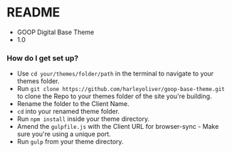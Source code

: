 # README #

* GOOP Digital Base Theme
* 1.0

### How do I get set up? ###

* Use `cd your/themes/folder/path` in the terminal to navigate to your themes folder.
* Run `git clone https://github.com/harleyoliver/goop-base-theme.git` to clone the Repo to your themes folder of the site you're building.
* Rename the folder to the Client Name.
* `cd` into your renamed theme folder.
* Run `npm install` inside your theme directory.
* Amend the `gulpfile.js` with the Client URL for browser-sync - Make sure you're using a unique port.
* Run `gulp` from your theme directory.

